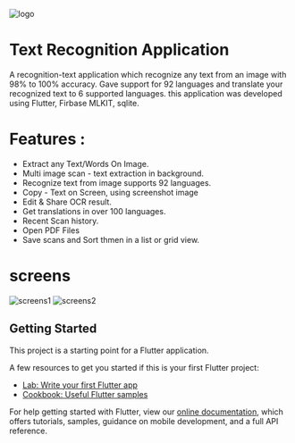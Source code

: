 ![logo](https://user-images.githubusercontent.com/51085405/103408433-bf1a9280-4b62-11eb-9bcd-2d4283209f51.png)

# Text Recognition Application

A recognition-text application which recognize any text from an image with 98% to 100% accuracy. Gave support for 92 languages and translate your recognized text to 6 supported languages. this application was developed using Flutter, Firbase MLKIT, sqlite.

# Features :

* Extract any Text/Words On Image.
* Multi image scan - text extraction in background.
* Recognize text from image supports 92 languages.
* Copy - Text on Screen, using screenshot image
* Edit & Share OCR result.
* Get translations in over 100 languages.
* Recent Scan history.
* Open PDF Files
* Save scans and Sort thmen in a list or grid view.



# screens

![screens1](https://user-images.githubusercontent.com/51085405/103408475-ea9d7d00-4b62-11eb-8508-aa638a286715.png)
![screens2](https://user-images.githubusercontent.com/51085405/103408476-ec674080-4b62-11eb-8851-e37722fe2450.png)

## Getting Started

This project is a starting point for a Flutter application.

A few resources to get you started if this is your first Flutter project:

- [Lab: Write your first Flutter app](https://flutter.dev/docs/get-started/codelab)
- [Cookbook: Useful Flutter samples](https://flutter.dev/docs/cookbook)

For help getting started with Flutter, view our
[online documentation](https://flutter.dev/docs), which offers tutorials,
samples, guidance on mobile development, and a full API reference.



